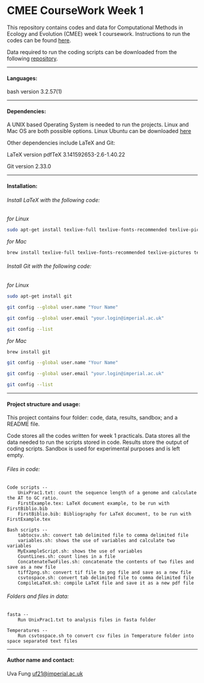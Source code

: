 # CMEE CourseWork Week 1

This repository contains codes and data for Computational Methods in Ecology and Evolution (CMEE) week 1 coursework.
Instructions to run the codes can be found [here](https://mhasoba.github.io/TheMulQuaBio/intro.html).

Data required to run the coding scripts can be downloaded from the following [repository](https://github.com/mhasoba/TheMulQuaBio).

***

#### Languages:
bash version 3.2.57(1)

***********
#### Dependencies:
A UNIX based Operating System is needed to run the projects. Linux and Mac OS are both possible options. Linux Ubuntu can be downloaded [here](https://ubuntu.com/)

Other dependencies include LaTeX and Git:

LaTeX version pdfTeX 3.141592653-2.6-1.40.22

Git version 2.33.0

******************
#### Installation:

###### Install  LaTeX with the following code:

*for Linux*
```Bash
sudo apt-get install texlive-full texlive-fonts-recommended texlive-pictures texlive-latex-extra imagemagick    
```


*for Mac*
```bash
brew install texlive-full texlive-fonts-recommended texlive-pictures texlive-latex-extra imagemagick
```           


###### Install Git with the following code:

*for Linux*
```bash
sudo apt-get install git
```
```bash
git config --global user.name "Your Name"
```
```bash
git config --global user.email "your.login@imperial.ac.uk"
```
```bash
git config --list    
```


*for Mac*
```bash
brew install git
```
```bash
git config --global user.name "Your Name"
```
```bash
git config --global user.email "your.login@imperial.ac.uk"
```
```bash
git config --list    
```

***********

#### Project structure and usage:
This project contains four folder: code, data, results, sandbox; and a README file.

Code stores all the codes written for week 1 practicals. Data stores all the data needed to run the scripts stored in code. Results store the output of coding scripts. Sandbox is used for experimental purposes and is left empty.

###### Files in code:

    Code scripts --
        UnixPrac1.txt: count the sequence length of a genome and calculate the AT to GC ratio.
        FirstExample.tex: LaTeX document example, to be run with FirstBiblio.bib
        FirstBiblio.bib: Bibliography for LaTeX document, to be run with FirstExample.tex

    Bash scripts --
        tabtocsv.sh: convert tab delimited file to comma delimited file
        variables.sh: shows the use of variables and calculate two variables
        MyExampleScript.sh: shows the use of variables
        CountLines.sh: count lines in a file
        ConcatenateTwoFiles.sh: concatenate the contents of two files and save as a new file
        tiff2png.sh: convert tif file to png file and save as a new file
        csvtospace.sh: convert tab delimited file to comma delimited file
        CompileLaTeX.sh: compile LaTeX file and save it as a new pdf file


###### Folders and files in data:
    fasta --
        Run UnixPrac1.txt to analysis files in fasta folder

    Temperatures --
        Run csvtospace.sh to convert csv files in Temperature folder into space separated text files
*****************
#### Author name and contact:
Uva Fung uf21@imperial.ac.uk
